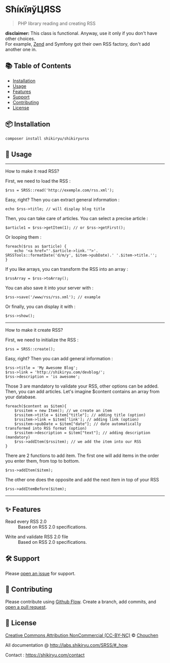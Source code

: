 # SћíкïяўЦЯSS 

> PHP library reading and creating RSS

**disclaimer:**
This class is functional. Anyway, use it only if you don't have other choices.  
For example, [Zend](http://framework.zend.com/manual/current/en/modules/zend.feed.introduction.html) and Symfony got their own RSS factory, don't add another one in.


## :books: Table of Contents

- [Installation](#package-installation)
- [Usage](#rocket-usage)
- [Features](#sparkles-features)
- [Support](#hammer_and_wrench-support)
- [Contributing](#memo-contributing)
- [License](#scroll-license)

## :package: Installation

```sh
composer install shikiryu/shikiryurss
```

## :rocket: Usage

----------------------------------

How to make it read RSS?

First, we need to load the RSS :

    $rss = SRSS::read('http://exemple.com/rss.xml');

Easy, right? Then you can extract general information :

    echo $rss->title; // will display blog title

Then, you can take care of articles. You can select a precise article :

    $article1 = $rss->getItem(1); // or $rss->getFirst();

Or looping them :

    foreach($rss as $article) {
        echo '<a href="'.$article->link.'">'. SRSSTools::formatDate('d/m/y', $item->pubDate).' '.$item->title.'';
    }

If you like arrays, you can transform the RSS into an array :

    $rssArray = $rss->toArray();

You can also save it into your server with :

    $rss->save('/www/rss/rss.xml'); // example

Or finally, you can display it with :

    $rss->show();

----------------------------------

How to make it create RSS?

First, we need to initialize the RSS :

    $rss = SRSS::create();

Easy, right? Then you can add general information :

    $rss->title = 'My Awesome Blog';
    $rss->link = 'http://shikiryu.com/devblog/';
    $rss->description = 'is awesome';

Those 3 are mandatory to validate your RSS, other options can be added.
Then, you can add articles. Let's imagine $content contains an array from your database.

    foreach($content as $item){
        $rssitem = new Item(); // we create an item
        $rssitem->title = $item["title"]; // adding title (option)
        $rssitem->link = $item['link']; // adding link (option)
        $rssitem->pubDate = $item["date"]; // date automatically transformed into RSS format (option)
        $rssitem->description = $item["text"]; // adding description (mandatory)
        $rss->addItem($rssitem); // we add the item into our RSS
    }

There are 2 functions to add item.
The first one will add items in the order you enter them, from top to bottom.

    $rss->addItem($item);

The other one does the opposite and add the next item in top of your RSS

    $rss->addItemBefore($item);

----------------------------------

## :sparkles: Features

<dl>
  <dt>Read every RSS 2.0</dt>
  <dd>
    Based on RSS 2.0 specifications.
  </dd>
</dl>

<dl>
  <dt>Write and validate RSS 2.0 file</dt>
  <dd>
    Based on RSS 2.0 specifications.
  </dd>
</dl>

## :hammer_and_wrench: Support

Please [open an issue](https://github.com/Chouchen/ShikiryuRSS/issues) for support.


## :memo: Contributing

Please contribute using [Github Flow](https://guides.github.com/introduction/flow/). Create a branch, add commits, and [open a pull request](https://github.com/Chouchen/ShikiryuRSS/pulls).

## :scroll: License

[Creative Commons Attribution NonCommercial (CC-BY-NC)](<https://tldrlegal.com/license/creative-commons-attribution-noncommercial-(cc-nc)>) © [Chouchen](https://github.com/Chouchen/)

All documentation @ http://labs.shikiryu.com/SRSS/#_how.

Contact : https://shikiryu.com/contact








